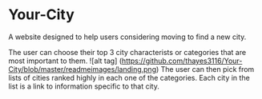 # Your-City
A website designed to help users considering moving to find a new city.

The user can choose their top 3 city characterists or categories that are most important to them. 
![alt tag] (https://github.com/thayes3116/Your-City/blob/master/readmeimages/landing.png)
The user can then pick from lists of cities ranked highly in each one of the categories.
Each city in the list is a link to information specific to that city.
